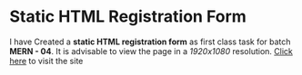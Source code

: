 # Static HTML Registration Form
I have Created a **static HTML registration form** as first class task for batch **MERN - 04**. It is advisable to view the page in a *1920x1080* resolution. [Click here](#https://stirring-cuchufli-05e743.netlify.app/) to visit the site
